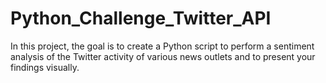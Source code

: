 # Python_Challenge_Twitter_API
In this project, the goal is to create a Python script to perform a sentiment analysis of the Twitter activity of various news outlets and to present your findings visually.

